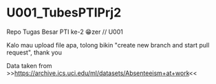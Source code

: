 # U001_TubesPTIPrj2
Repo Tugas Besar PTI ke-2 😁zer // U001

Kalo mau upload file apa, tolong bikin "create new branch and start pull request", thank you

Data taken from >>https://archive.ics.uci.edu/ml/datasets/Absenteeism+at+work<<
